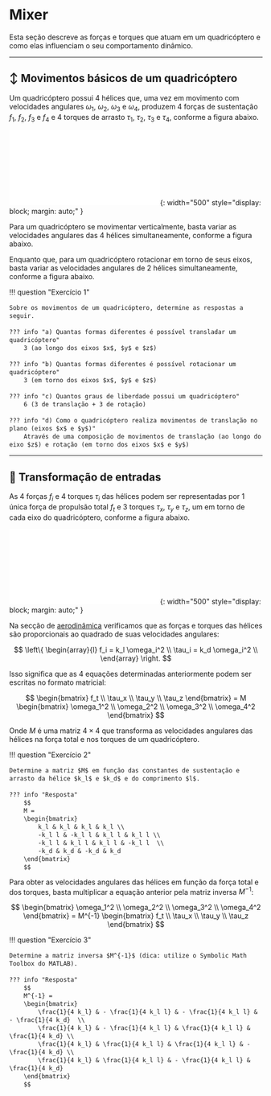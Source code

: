 # Mixer

Esta seção descreve as forças e torques que atuam em um quadricóptero e como elas influenciam o seu comportamento dinâmico.

---

## ↕️ Movimentos básicos de um quadricóptero

Um quadricóptero possui 4 hélices que, uma vez em movimento com velocidades angulares $\omega_1$, $\omega_2$, $\omega_3$ e $\omega_4$, produzem 4 forças de sustentação $f_1$, $f_2$, $f_3$ e $f_4$ e 4 torques de arrasto $\tau_1$, $\tau_2$, $\tau_3$ e $\tau_4$, conforme a figura abaixo.

![Quadcopter1](images/quadcopter1.pdf){: width="500" style="display: block; margin: auto;" }

Para um quadricóptero se movimentar verticalmente, basta variar as velocidades angulares das 4 hélices simultaneamente, conforme a figura abaixo.

Enquanto que, para um quadricóptero rotacionar em torno de seus eixos, basta variar as velocidades angulares de 2 hélices simultaneamente, conforme a figura abaixo.


!!! question "Exercício 1"

    Sobre os movimentos de um quadricóptero, determine as respostas a seguir. 
        
    ??? info "a) Quantas formas diferentes é possível transladar um quadricóptero"
        3 (ao longo dos eixos $x$, $y$ e $z$)

    ??? info "b) Quantas formas diferentes é possível rotacionar um quadricóptero"
        3 (em torno dos eixos $x$, $y$ e $z$) 

    ??? info "c) Quantos graus de liberdade possui um quadricóptero"
        6 (3 de translação + 3 de rotação) 

    ??? info "d) Como o quadricóptero realiza movimentos de translação no plano (eixos $x$ e $y$)"
        Através de uma composição de movimentos de translação (ao longo do eixo $z$) e rotação (em torno dos eixos $x$ e $y$) 

---

## 🔢 Transformação de entradas

As 4 forças $f_i$ e 4 torques $\tau_i$ das hélices podem ser representadas por 1 única força de propulsão total $f_t$ e 3 torques $\tau_x$, $\tau_y$ e $\tau_z$, um em torno de cada eixo do quadricóptero, conforme a figura abaixo.

![Quadcopter2](images/quadcopter2.pdf){: width="500" style="display: block; margin: auto;" }

Na secção de [aerodinâmica](../basic_concepts/aerodynamics.md) verificamos que as forças e torques das hélices são proporcionais ao quadrado de suas velocidades angulares:

$$
\left\{
\begin{array}{l}
    f_i = k_l \omega_i^2 \\
    \tau_i = k_d \omega_i^2 \\
\end{array}
\right.
$$
    
Isso significa que as 4 equações determinadas anteriormente podem ser escritas no formato matricial:

$$
\begin{bmatrix}
    f_t \\
    \tau_x \\
    \tau_y \\
    \tau_z
\end{bmatrix}
= M 
\begin{bmatrix}
    \omega_1^2 \\
    \omega_2^2 \\
    \omega_3^2 \\
    \omega_4^2
\end{bmatrix}
$$

Onde $M$ é uma matriz $4\times4$ que transforma as velocidades angulares das hélices na força total e nos torques de um quadricóptero.

!!! question "Exercício 2"

    Determine a matriz $M$ em função das constantes de sustentação e arrasto da hélice $k_l$ e $k_d$ e do comprimento $l$. 
        
    ??? info "Resposta"
        $$
        M = 
        \begin{bmatrix} 
            k_l & k_l & k_l & k_l \\ 
            -k_l l & -k_l l & k_l l & k_l l \\ 
            -k_l l & k_l l & k_l l & -k_l l  \\ 
            -k_d & k_d & -k_d & k_d 
        \end{bmatrix}
        $$

Para obter as velocidades angulares das hélices em função da força total e dos torques, basta multiplicar a equação anterior pela matriz inversa $M^{-1}$:

$$
\begin{bmatrix}
    \omega_1^2 \\
    \omega_2^2 \\
    \omega_3^2 \\
    \omega_4^2
\end{bmatrix}
= M^{-1} 
\begin{bmatrix}
    f_t \\
    \tau_x \\
    \tau_y \\
    \tau_z
\end{bmatrix}
$$

!!! question "Exercício 3"

    Determine a matriz inversa $M^{-1}$ (dica: utilize o Symbolic Math Toolbox do MATLAB).
        
    ??? info "Resposta"
        $$
        M^{-1} = 
        \begin{bmatrix} 
            \frac{1}{4 k_l} & - \frac{1}{4 k_l l} & - \frac{1}{4 k_l l} & - \frac{1}{4 k_d}  \\ 
            \frac{1}{4 k_l} & - \frac{1}{4 k_l l} & \frac{1}{4 k_l l} & \frac{1}{4 k_d} \\ 
            \frac{1}{4 k_l} & \frac{1}{4 k_l l} & \frac{1}{4 k_l l} & - \frac{1}{4 k_d} \\ 
            \frac{1}{4 k_l} & \frac{1}{4 k_l l} & - \frac{1}{4 k_l l} & \frac{1}{4 k_d} 
        \end{bmatrix}
        $$


    

